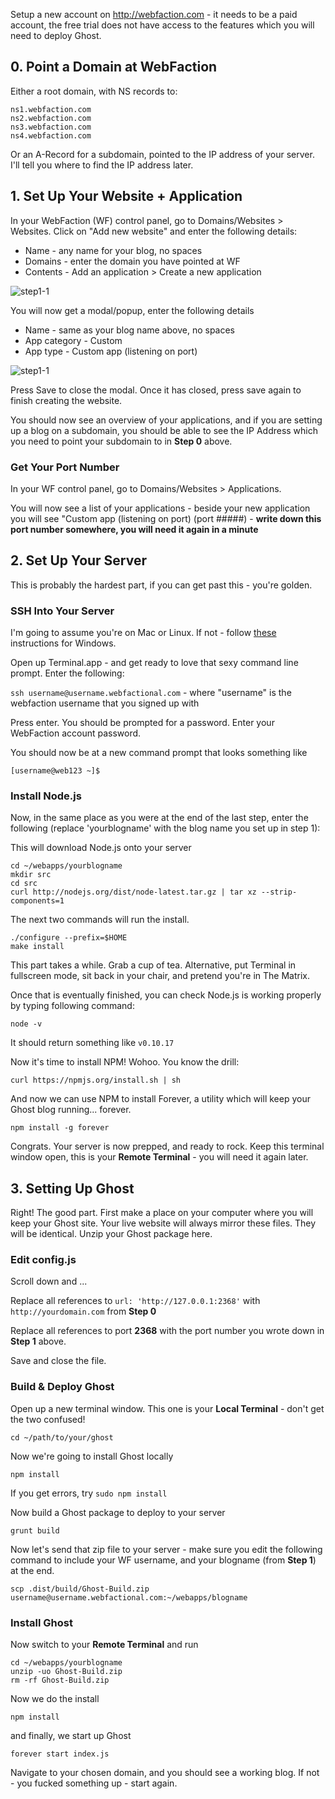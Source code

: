 Setup a new account on http://webfaction.com - it needs to be a paid account, the free trial does not have access to the features which you will need to deploy Ghost.

## 0. Point a Domain at WebFaction

Either a root domain, with NS records to: 

    ns1.webfaction.com
    ns2.webfaction.com
    ns3.webfaction.com
    ns4.webfaction.com

Or an A-Record for a subdomain, pointed to the IP address of your server. I'll tell you where to find the IP address later.

## 1. Set Up Your Website + Application

In your WebFaction (WF) control panel, go to Domains/Websites > Websites. Click on "Add new website" and enter the following details:

* Name - any name for your blog, no spaces
* Domains - enter the domain you have pointed at WF
* Contents - Add an application > Create a new application

![step1-1](http://i.imgur.com/dqMGqWu.png)

You will now get a modal/popup, enter the following details

* Name - same as your blog name above, no spaces
* App category - Custom
* App type - Custom app (listening on port)

![step1-1](http://i.imgur.com/9M492d2.png)

Press Save to close the modal. Once it has closed, press save again to finish creating the website.

You should now see an overview of your applications, and if you are setting up a blog on a subdomain, you should be able to see the IP Address which you need to point your subdomain to in **Step 0** above.

### Get Your Port Number

In your WF control panel, go to Domains/Websites > Applications. 

You will now see a list of your applications - beside your new application you will see "Custom app (listening on port) (port #####) - **write down this port number somewhere, you will need it again in a minute**

## 2. Set Up Your Server

This is probably the hardest part, if you can get past this - you're golden.

### SSH Into Your Server

I'm going to assume you're on Mac or Linux. If not - follow [these](http://docs.webfaction.com/user-guide/access.html#connecting-with-ssh) instructions for Windows.

Open up Terminal.app - and get ready to love that sexy command line prompt. Enter the following:

`ssh username@username.webfactional.com` - where "username" is the webfaction username that you signed up with

Press enter. You should be prompted for a password. Enter your WebFaction account password.

You should now be at a new command prompt that looks something like

`[username@web123 ~]$`

### Install Node.js

Now, in the same place as you were at the end of the last step, enter the following (replace 'yourblogname' with the blog name you set up in step 1):

This will download Node.js onto your server

    cd ~/webapps/yourblogname
    mkdir src
    cd src
    curl http://nodejs.org/dist/node-latest.tar.gz | tar xz --strip-components=1

The next two commands will run the install.

    ./configure --prefix=$HOME
    make install

This part takes a while. Grab a cup of tea. Alternative, put Terminal in fullscreen mode, sit back in your chair, and pretend you're in The Matrix.

Once that is eventually finished, you can check Node.js is working properly by typing following command:

    node -v

It should return something like `v0.10.17`

Now it's time to install NPM! Wohoo. You know the drill:

    curl https://npmjs.org/install.sh | sh

And now we can use NPM to install Forever, a utility which will keep your Ghost blog running... forever.

    npm install -g forever

Congrats. Your server is now prepped, and ready to rock. Keep this terminal window open, this is your **Remote Terminal** - you will need it again later.

## 3. Setting Up Ghost

Right! The good part. First make a place on your computer where you will keep your Ghost site. Your live website will always mirror these files. They will be identical. Unzip your Ghost package here.

### Edit config.js

Scroll down and ...

Replace all references to `url: 'http://127.0.0.1:2368'` with `http://yourdomain.com` from **Step 0**

Replace all references to port **2368** with the port number you wrote down in **Step 1** above. 

Save and close the file.

### Build & Deploy Ghost

Open up a new terminal window. This one is your **Local Terminal** - don't get the two confused!

    cd ~/path/to/your/ghost

Now we're going to install Ghost locally

    npm install

If you get errors, try `sudo npm install`

Now build a Ghost package to deploy to your server

    grunt build

Now let's send that zip file to your server - make sure you edit the following command to include your WF username, and your blogname (from **Step 1**) at the end.

    scp .dist/build/Ghost-Build.zip username@username.webfactional.com:~/webapps/blogname

### Install Ghost

Now switch to your **Remote Terminal** and run

    cd ~/webapps/yourblogname
    unzip -uo Ghost-Build.zip
    rm -rf Ghost-Build.zip

Now we do the install

    npm install

and finally, we start up Ghost

    forever start index.js

Navigate to your chosen domain, and you should see a working blog. If not - you fucked something up - start again.